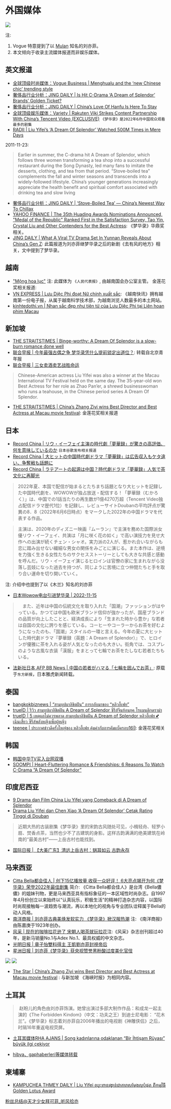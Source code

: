 # 外国媒体


![](/image/discuss/haiwai.jpg)

注: 
1. Vogue 特意提到了以 [Mulan](https://movies.disney.com/mulan-2020) 知名的刘亦菲。
2. 本文倾向于收录主流媒体报道而非娱乐媒体。

## 英文报道


* [全球顶级时尚媒体：Vogue Business | Menghualu and the ‘new Chinese chic’ trending style](https://www.voguebusiness.com/consumers/menghualu-and-the-new-chinese-chic-trending-style)
* [奢侈品行业分析：JING DAILY | Is Hit C-Drama ‘A Dream of Splendor’ Brands’ Golden Ticket?](https://jingdaily.com/cdrama-dream-of-splendor-collab-heytea-nayuki/)
* [奢侈品行业分析：JING DAILY | China’s Love Of Hanfu Is Here To Stay](https://jingdaily.com/china-hanfu-subculture-guochao/)
* [全球顶级娱乐媒体：Variety | Rakuten Viki Strikes Content Partnership With China’s Tencent Video (EXCLUSIVE)](https://variety.com/2022/global/news/rakuten-viki-china-tencent-video-1235418135/) `《梦华录》是2022年6月中国观众观看最多的剧集`
* [RADII | Liu Yifei’s ‘A Dream Of Splendor’ Watched 500M Times in Mere Days](https://radii.co/article/a-dream-of-splendor)

2011-11-23:

> Earlier in summer, the C-drama hit A Dream of Splendor, which follows three women transforming a tea shop into a successful restaurant during the Song Dynasty, led many fans to imitate the desserts, clothing, and tea from that period. “Stove-boiled tea” complements the fall and winter seasons and transcends into a widely-followed lifestyle. China’s younger generations increasingly appreciate the health benefit and spiritual comfort associated with drinking tea and slow living

* [奢侈品行业分析：JING DAILY | ‘Stove-Boiled Tea’ — China’s Newest Way To Chillax](https://jingdaily.com/china-stove-boiled-tea-fall-winter-2022/)
* [YAHOO FINANCE | The 35th Huading Awards Nominations Announced, "Medal of the Republic" Ranked First in the Satisfaction Survey, Tao Yin, Crystal Liu and Other Contenders for the Best Actress](https://finance.yahoo.com/news/35th-huading-awards-nominations-announced-203700541.html?guccounter=1): 《梦华录》华鼎奖相关。
* [JING DAILY | What A Viral TV Drama Set In Yunnan Reveals About China’s Gen Z](https://jingdaily.com/rural-lifestyles-meet-yourself-cdrama-yunnan/): 此篇报道为刘亦菲继梦华录之后的新剧《去有风的地方》相关，文中提到了梦华录。


## 越南

* ["Mộng hoa lục"](https://daibieunhandan.vn/van-hoa/mong-hoa-luc-i293274/) 注: 此媒体为 `《人民代表报》`, 由越南国会办公室主管。
 金莲花奖相关报道:
* [VN EXPRESS | Lưu Diệc Phi đoạt Nữ chính xuất sắc](https://vnexpress.net/luu-diec-phi-doat-nu-chinh-xuat-sac-4551233.html?continueFlag=900e4bb3b1d6a7383dd9165bc4964308): 《越南快讯》拥有越南第一份电子报，从属于越南科学技术部，为越南浏览人数最多的本土网站。
* [kinhtedothi.vn | Nhan sắc đẹp như tiên tử của Lưu Diệc Phi tại Liên hoan phim Macau](https://kinhtedothi.vn/nhan-sac-dep-nhu-tien-tu-cua-luu-diec-phi-tai-lien-hoan-phim-macau.html)

## 新加坡

* [THE STRAITSTIMES | Binge-worthy: A Dream Of Splendor is a slow-burn romance done well ](https://www.straitstimes.com/life/entertainment/binge-worthy-a-dream-of-splendor-is-a-slow-burn-romance-done-well)
* [联合早报 | 今年最强古偶之争 梦华录凭什么提前锁定出道位？](https://www.zaobao.com.sg/wencui/social/story20220612-1282152): 转载自北京青年报
* [联合早报 | 三女卖酒卖艺战胜命运](https://www.zaobao.com.sg/entertainment/story20220615-1283131)
> Chinese-American actress Liu Yifei was also a winner at the Macau International TV Festival held on the same day.
> The 35-year-old won Best Actress for her role as Zhao Pan’er, a shrewd businesswoman who runs a teahouse, in the Chinese period series A Dream Of Splendor.
* [THE STRAITSTIMES |  China’s Zhang Ziyi wins Best Director and Best Actress at Macau movie festival](https://www.straitstimes.com/life/entertainment/china-s-zhang-ziyi-wins-best-director-and-best-actress-at-macau-movie-festival): 金莲花奖相关报道

## 日本

* [Record China | リウ・イーフェイ主演の時代劇「夢華録」が驚きの高評価、何を意味しているのか](https://www.recordchina.co.jp/b896003-s36-c70-d0202.html) `日本谷歌发布相关报道`
* [Record China | 大ヒットの中国時代劇ドラマ「夢華録」は広告収入もケタ違い、争奪戦も話題に](https://www.recordchina.co.jp/b896528-s36-c70-d0196.html)
* [Record China | ラテアートの起源は中国？時代劇ドラマ「夢華録」人気で茶文化に再脚光](https://www.recordchina.co.jp/b896090-s36-c70-d0190.html)

> 2022年夏、本国で配信が始まるとたちまち話題となり大ヒットを記録した中国時代劇を、WOWOWが独占放送・配信する！「夢華録（むかろく）」は、中国での1話当たりの再生数が1億4270万超（Tencent Video独占配信ドラマ歴代1位）を記録し、レビューサイトDoubanの平均評点が驚異の8．8（2022年6月6日時点）をマークした2022年の中国ドラマを代表する作品。

> 主演は、2020年のディズニー映画『ムーラン』で主演を務めた国際派女優リウ・イーフェイ、共演は「月に咲く花の如く」で高い演技力を見せ大作への出演が続くチェン・シャオ。実力派の2人が、惹かれ合いながらも恋に踏み出せない繊細な男女の関係をみごとに演じる。また本作は、逆境を力強く生きる女性たちのサクセスストーリーとしても大きな共感と感動を呼んだ。リウ・イーフェイ演じるヒロインは官僚の家に生まれながら没落し芸妓になった過去を持つが、同じように苦境に立つ仲間たちと手を取り合い運命を切り開いていく。

注: 介绍中也提到了以《木兰》知名的刘亦菲

* [日本Wowow电台引进梦华录 | 2022-11-15](https://www.wowow.co.jp/release/006560)
> 　また、近年は中国の伝統文化を取り入れた「国潮」ファッションがはやっている。かつては中国も欧米ブランド信仰が強かったが、国産ブランドの品質が向上したことと、経済成長により「生まれた時から豊か」な若者は自国の文化に誇りを感じている。コーヒーやコーラーからお茶を好むようになったのも、「国潮」スタイルの一環と言える。今年の夏に大ヒットした時代劇ドラマ『夢華録（英題：A Dream of Splendor）』で、ヒロインが優雅に茶を入れる姿が人気となったのも大きい。街角では、コスプレのような古風な衣装「漢服」をまとって七輪でお茶をたしなむ若者たちもいる。

* [法新社日本 AFP BB News | 中国の若者がハマる「七輪を囲んでお茶」](https://www.afpbb.com/articles/-/3444123): 原载于`东方新报`，日本雅虎新闻转载。


## 泰国
* [bangkokbiznews | “สามบุปผาลิขิตฝัน” การกลับมาของ “หลิวอี้เฟย”](https://www.bangkokbiznews.com/lifestyle/1009476)
* [trueID | รีวิว สามบุปผาลิขิตฝัน A Dream of Splendor ซีรีส์จีนย้อนยุค โรแมนติกดราม่า](https://entertainment.trueid.net/detail/a6e9LwrgNwW6)
* [trueID | 5 เหตุผลไม่ควรพลาด สามบุปผาลิขิตฝัน A Dream of Splendor หลิวอี้เฟย 💕 เฉินเสี่ยว ซีรีส์พลังหญิงเพื่อผู้หญิง](https://entertainment.trueid.net/detail/Q59EqxdjMBm5)
* [teenee | ประกาศข่าวดีครั้งใหญ่ของ หลิวอี้เฟย คุ้มค่ากับการคัมแบ็ครอบ16ปี](https://entertain.teenee.com/chinese_star/258998.html): 金莲花奖相关


## 韩国


* [韩国中华TV买入台网双播](https://zhtv.cjenm.com/ko/menghualu/)
* [SOOMPI | Heart-Fluttering Romance & Friendships: 6 Reasons To Watch C-Drama “A Dream Of Splendor”](https://www.soompi.com/article/1535836wpp/heart-fluttering-romance-friendships-6-reasons-to-watch-c-drama-a-dream-of-splendor)


##  印度尼西亚
* [9 Drama dan Film China Liu Yifei yang Comeback di A Dream of Splendor](https://www.idntimes.com/hype/entertainment/nurfifi-arliani/film-china-liu-yifei-c1c2)
* [Drama Liu Yifei dan Chen Xiao ‘A Dream Of Splendor’ Cetak Rating Tinggi di Douban](https://overseasidol.com/drama-liu-yifei-dan-chen-xiao-a-dream-of-splendor-cetak-rating-tinggi-di-douban/)
> 近期大热的古装剧集《梦华录》里的宋韵古风随处可见，小楫轻舟、轻罗小扇、焚香点茶，当然也少不了古建筑的身影。这样古韵满满的绝美建筑在岭南的“最美古村”——上岳古村也能找到。
* [国际日报 | 【大美广东】清远上岳古村：锅耳如云 古韵永存](https://guojiribao.com/?p=191886)

## 马来西亚

* [Citta Bella都会佳人 | 创下15亿播放量 收获一众好评！ 6大亮点揭开为何《梦华录》荣登2022年最佳剧集](https://cittabella.my/2022/06/%e5%88%98%e4%ba%a6%e8%8f%b2-%e9%99%88%e6%99%93%e3%80%8a%e6%a2%a6%e5%8d%8e%e5%bd%95%e3%80%8b%e4%ba%ae%e7%82%b9/) 简介: 《Citta Bella都会佳人》是台湾《Bella儂儂》的姐妹刊物，更是马来西亚具有指标象征的一本区域性时尚杂志。自1997年4月份创立以来始终以“认真玩乐，积极生活”的精神打造杂志内容，以国际时尚观接触每一波趋势与潮流，再以本地化的视角与专业团队诠释属于Bella的动人风格。
* [南洋商报 | 刘亦菲古典美焕发软实力 《梦华录》掀汉服热潮](https://www.enanyang.my/%E4%BA%9A%E6%B4%B2%E5%91%A8%E5%88%8A%E4%B8%93%E5%8C%BA/%E5%88%98%E4%BA%A6%E8%8F%B2%E5%8F%A4%E5%85%B8%E7%BE%8E%E7%84%95%E5%8F%91%E8%BD%AF%E5%AE%9E%E5%8A%9B-%E3%80%8A%E6%A2%A6%E5%8D%8E%E5%BD%95%E3%80%8B%E6%8E%80%E6%B1%89%E6%9C%8D%E7%83%AD%E6%BD%AE) 注: 《南洋商报》由陈嘉庚于1923年创办。
* [风采 | 现在的咖啡拉花逊了 宋朝人喝茶就玩拉花](https://feminine.com.my/news/%e7%8e%b0%e5%9c%a8%e7%9a%84%e5%92%96%e5%95%a1%e6%8b%89%e8%8a%b1%e9%80%8a%e4%ba%86-%e5%ae%8b%e6%9c%9d%e4%ba%ba%e5%96%9d%e8%8c%b6%e5%b0%b1%e7%8e%a9%e6%8b%89%e8%8a%b1/)注:《风采》杂志创刊超过40年，是新马销量No.1与Adex No.1、最具权威的中文杂志。
* [光明日报 | 章子怡雙料得主 王凱劉亦菲封視帝后](https://guangming.com.my/%E7%AB%A0%E5%AD%90%E6%80%A1%E9%9B%99%E6%96%99%E5%BE%97%E4%B8%BB-%E7%8E%8B%E5%87%B1%E5%8A%89%E4%BA%A6%E8%8F%B2%E5%B0%81%E8%A6%96%E5%B8%9D%E5%90%8E)
* [星洲日报 | 刘亦菲《梦华录》获央视赞誉黑粉酸过度美化官伎](https://www.sinchew.com.my/20220617/%E5%88%98%E4%BA%A6%E8%8F%B2%E3%80%8A%E6%A2%A6%E5%8D%8E%E5%BD%95%E3%80%8B%E8%8E%B7%E5%A4%AE%E8%A7%86%E8%B5%9E%E8%AA%89%E3%80%80%E9%BB%91%E7%B2%89%E9%85%B8%E8%BF%87%E5%BA%A6%E7%BE%8E%E5%8C%96%E5%AE%98/)

![](/image/discuss/media/xz-1.webp)
![](/image/discuss/media/xz.webp)
* [The Star | China’s Zhang Ziyi wins Best Director and Best Actress at Macau movie festival](https://www.thestar.com.my/lifestyle/entertainment/2022/12/23/chinas-zhang-ziyi-wins-best-director-and-best-actress-at-macau-movie-festival)
: 与新加坡 《海峡时报》为相同内容。

## 土耳其

>  赵盼儿的角色由刘亦菲饰演。她曾出演过多部大制作作品：和成龙一起主演的《The Forbidden Kindom》（中文：功夫之王）到迪士尼电影： “花木兰”。《梦华录》标志着刘亦菲自2006年播出的电视剧《神雕侠侣》之后，时隔16年重返电视荧屏。
* [土耳其媒体RHA AJANS | Song kadınlarına odaklanan “Bir İhtişam Rüyası” büyük ilgi çekiyor](https://rhaajans.com/haber/11403268/song-kadinlarina-odaklanan-bir-ihtisam-ruyasi-buyuk-ilgi-cekiyor)


* [hibya、gaphaberleri等媒体转载](https://www.gaphaberleri.com/mobil/haber/93504/song-kadinlarina-odaklanan-bir-ihtisam-ruyasi-buyuk-ilgi-cekiyor.html)


## 柬埔寨

* [KAMPUCHEA THMEY DAILY | Liu Yifei ឈ្នះពានរង្វាន់ជាតារាសម្តែងល្អបំផុត ពីកម្មវិធី Golden Lotus Award](https://www.kampucheathmey.com/entertainment/435629)

[粉丝总结@天才少女拜可菲_听风拾亦](https://weibo.com/5288723535/LFfzxf2PH)
